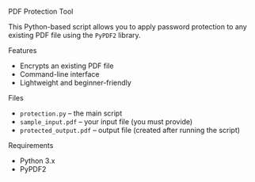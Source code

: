 PDF Protection Tool

This Python-based script allows you to apply password protection to any existing PDF file using the `PyPDF2` library.

Features
- Encrypts an existing PDF file
- Command-line interface
- Lightweight and beginner-friendly

Files
- `protection.py` – the main script
- `sample_input.pdf` – your input file (you must provide)
- `protected_output.pdf` – output file (created after running the script)

Requirements
- Python 3.x
- PyPDF2
